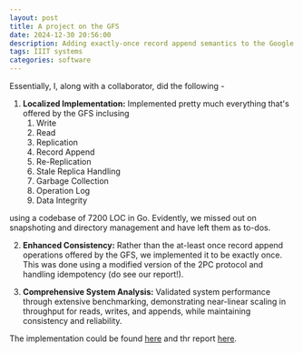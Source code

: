 ```yaml
---
layout: post
title: A project on the GFS
date: 2024-12-30 20:56:00
description: Adding exactly-once record append semantics to the Google File System
tags: IIIT systems
categories: software
---
```


Essentially, I, along with a collaborator, did the following -

1. **Localized Implementation:** Implemented pretty much everything that's offered by the GFS inclusing
    1. Write 
    2. Read
    3. Replication
    4. Record Append
    5. Re-Replication
    6. Stale Replica Handling
    7. Garbage Collection
    8. Operation Log
    9. Data Integrity

using a codebase of 7200 LOC in Go. Evidently, we missed out on snapshoting and directory management and have left them as to-dos.

2. **Enhanced Consistency:** Rather than the at-least once record append operations offered by the GFS, we implemented it to be exactly once. This was done using a modified version of the 2PC protocol and handling idempotency (do see our report!).

3. **Comprehensive System Analysis:** Validated system performance through extensive benchmarking, demonstrating near-linear scaling in throughput for reads, writes, and appends, while maintaining consistency and reliability.

The implementation could be found [here](https://github.com/reimagining-gfs/main-repo) and thr report [here](https://github.com/reimagining-gfs/main-repo/blob/main/report.pdf).
